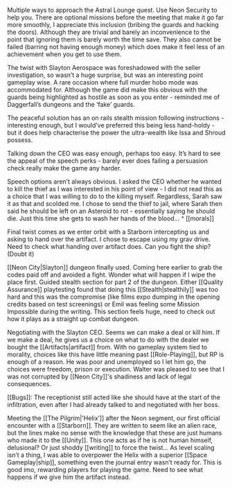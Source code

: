 Multiple ways to approach the Astral Lounge quest. Use Neon Security to help you.
There are optional missions before the meeting that make it go far more smoothly, I appreciate this inclusion (bribing the guards and hacking the doors). Although they are trivial and barely an inconvenience to the point that ignoring them is barely worth the time save. They also cannot be failed (barring not having enough money) which does make it feel less of an achievement when you get to use them.

The twist with Slayton Aerospace was foreshadowed with the seller investigation, so wasn’t a huge surprise, but was an interesting point gameplay wise. 
A rare occasion where full murder hobo mode was accommodated for. Although the game did make this obvious with the guards being highlighted as hostile as soon as you enter - reminded me of Daggerfall’s dungeons and the ‘fake’ guards. 

The peaceful solution has an on rails stealth mission following instructions - interesting enough, but I would’ve preferred this being less hand-holdy - but it does help characterise the power the ultra-wealth like Issa and Shroud possess. 

Talking down the CEO was easy enough, perhaps too easy. It’s hard to see the appeal of the speech perks - barely ever does failing a persuasion check really make the game any harder. 

Speech options aren’t always obvious. I asked the CEO whether he wanted to kill the thief as I was interested in his point of view - I did not read this as a choice that I was willing to do to the killing myself. Regardless, Sarah saw it as that and scolded me. I chose to send the thief to jail, where Sarah then said he should be left on an Asteroid to rot - essentially saying he should die. Just this time she gets to wash her hands of the blood…
	^ [[morals]]

Final twist comes as we enter orbit with a Starborn intercepting us and asking to hand over the artifact. I chose to escape using my grav drive. 
	Need to check what handing over artifact does.
		Can you fight the ship? (Doubt it)

[[Neon City|Slayton]] dungeon finally used. Coming here earlier to grab the codes paid off and avoided a fight. Wonder what will happen if I wipe the place first. 
Guided stealth section for part 2 of the dungeon. Either [[Quality Assurance]] playtesting found that doing this [[Stealth|stealthily]] was too hard and this was the compromise (like films expo dumping in the opening credits based on test screenings) or Emil was feeling some Mission Impossible during the writing. 
	This section feels huge, need to check out how it plays as a straight up combat dungeon.

Negotiating with the Slayton CEO. Seems we can make a deal or kill him. If we make a deal, he gives us a choice on what to do with the dealer we bought the [[Artifacts|artifact]] from. With no gameplay system tied to morality, choices like this have little meaning past [[Role-Playing]], but RP is enough of a reason. 
He was poor and unemployed so I let him go, the choices were freedom, prison or execution. Walter was pleased to see that I was not corrupted by [[Neon City]]'s shadiness and lack of legal consequences.

[[Bugs]]: The receptionist still acted like she should have at the start of the infiltration, even after I had already talked to and negotiated with her boss.

Meeting the [[The Pilgrim|'Helix’]] after the Neon segment, our first official encounter with a [[Starborn]]. They are written to seem like an alien race, but the lines make no sense with the knowledge that these are just humans who made it to the [[Unity]]. This one acts as if he is not human himself, delusional? Or just shoddy [[writing]] to force the twist…
	As level scaling isn’t a thing, I was able to overpower the Helix with a superior [[Space Gameplay|ship]], something even the journal entry wasn’t ready for. This is good imo, rewarding players for playing the game. Need to see what happens if we give him the artifact instead.

